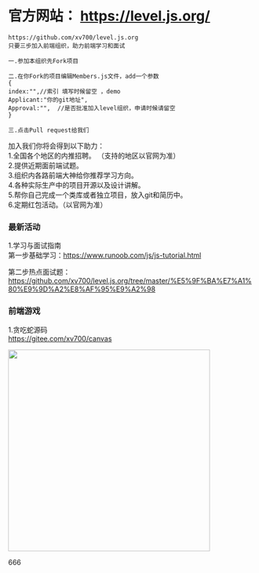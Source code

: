 ﻿
# 官方网站：  https://level.js.org/
```
https://github.com/xv700/level.js.org  
只要三步加入前端组织，助力前端学习和面试  

一.参加本组织先Fork项目   

二.在你Fork的项目编辑Members.js文件，add一个参数  
{  
index:"",//索引 填写时候留空 ，demo   
Applicant:"你的git地址",  
Approval:"",  //是否批准加入level组织，申请时候请留空    
}      

三.点击Pull request给我们  
```

加入我们你将会得到以下助力：    
1.全国各个地区的内推招聘。  （支持的地区以官网为准）   
2.提供近期面前端试题。       
3.组织内各路前端大神给你推荐学习方向。    
4.各种实际生产中的项目开源以及设计讲解。  
5.帮你自己完成一个类库或者独立项目，放入git和简历中。  
6.定期红包活动。（以官网为准）  
### 最新活动

1.学习与面试指南  
第一步基础学习：https://www.runoob.com/js/js-tutorial.html  

第二步热点面试题：https://github.com/xv700/level.js.org/tree/master/%E5%9F%BA%E7%A1%80%E9%9D%A2%E8%AF%95%E9%A2%98

### 前端游戏

1.贪吃蛇源码     
https://gitee.com/xv700/canvas


<img src="https://level.js.org/css/20191127221128.jpg" height="411" />

 666

